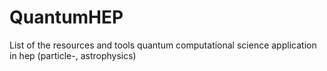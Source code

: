 # QuantumHEP
List of the resources and tools quantum computational science application in hep (particle-, astrophysics)
